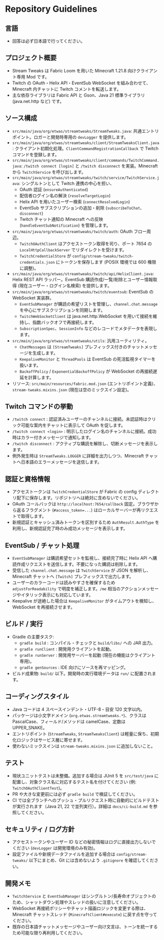 # Repository Guidelines

## 言語
- 回答は必ず日本語で行ってください。

## プロジェクト概要
- Stream Tweaks は Fabric Loom を用いた Minecraft 1.21.8 向けクライアント専用 Mod です。
- Twitch の OAuth・Helix API・EventSub WebSocket を組み合わせて、Minecraft 内チャットに Twitch コメントを転送します。
- 主な依存ライブラリは Fabric API と Gson、Java 21 標準ライブラリ (java.net.http など) です。

## ソース構成
- `src/main/java/org/etwas/streamtweaks/StreamTweaks.java`: 共通エントリポイント。ロガーと開発時専用の `devLogger` を提供します。
- `src/main/java/org/etwas/streamtweaks/client/StreamTweaksClient.java`: クライアント初期化処理。`ClientCommandRegistrationCallback` で Twitch コマンドを登録します。
- `src/main/java/org/etwas/streamtweaks/client/commands/TwitchCommand.java`: `/twitch connect [login]` と `/twitch disconnect` を実装。Minecraft から `TwitchService` を呼び出します。
- `src/main/java/org/etwas/streamtweaks/twitch/service/TwitchService.java`: シングルトンとして Twitch 連携の中心を担い、
  - OAuth 認証 (`ensureAuthenticated`)
  - 配信者ログイン名の解決 (`resolveTargetLogin`)
  - Helix API を用いたユーザー検索 (`connectResolvedLogin`)
  - EventSub サブスクリプションの追加・削除 (`subscribeToChat`、`disconnect`)
  - Twitch チャット通知の Minecraft への反映 (`handleEventSubNotification`)
  を管理します。
- `src/main/java/org/etwas/streamtweaks/twitch/auth`: OAuth フロー周辺。
  - `TwitchOAuthClient` はアクセストークン取得を司り、ポート 7654 の `LocalHttpCallbackServer` でリダイレクトを受けます。
  - `TwitchCredentialStore` が `config/stream-tweaks/twitch-credentials.json` にトークンを保存します (POSIX 環境では 600 権限に調整)。
- `src/main/java/org/etwas/streamtweaks/twitch/api/HelixClient.java`: Helix REST API ラッパー。EventSub 購読作成/一覧/削除とユーザー情報取得 (現在ユーザー・ログイン名検索) を提供します。
- `src/main/java/org/etwas/streamtweaks/twitch/eventsub`: EventSub の WebSocket 実装群。
  - `EventSubManager` が購読の希望リストを管理し、`channel.chat.message` を中心にサブスクリプションを同期します。
  - `TwitchWebSocketClient` は java.net.http.WebSocket を用いて接続を維持し、指数バックオフで再接続します。
  - `SubscriptionSpec`、`SessionInfo` などのレコードでメタデータを表現します。
- `src/main/java/org/etwas/streamtweaks/utils`: 汎用ユーティリティ。
  - `ChatMessages` は `[StreamTweaks]` プレフィックス付きのチャットメッセージを生成します。
  - `KeepaliveMonitor` と `ThreadPools` は EventSub の死活監視タイマーを扱います。
  - `BackoffPolicy` / `ExponentialBackoffPolicy` が WebSocket の再接続遅延を計算します。
- リソース: `src/main/resources/fabric.mod.json` (エントリポイント定義)、`stream-tweaks.mixins.json` (現在は空のミックスイン設定)。

## Twitch コマンドの挙動
- `/twitch connect` : 認証済みユーザーのチャンネルに接続。未認証時はクリック可能な案内をチャットに表示して OAuth を促します。
- `/twitch connect <login>` : 明示したログイン名のチャンネルに接続。成功時はカラー付きメッセージで通知します。
- `/twitch disconnect` : アクティブな購読を解除し、切断メッセージを表示します。
- 例外発生時は `StreamTweaks.LOGGER` に詳細を出力しつつ、Minecraft チャットへ日本語のエラーメッセージを送信します。

## 認証と資格情報
- アクセストークンは `TwitchCredentialStore` が Fabric の config ディレクトリ配下に保存します。リポジトリへは絶対に含めないでください。
- OAuth コールバックは `http://localhost:7654/callback` 固定。ブラウザから返るフラグメント (`#access_token=...`) はローカルサーバーが再リクエストで取得します。
- 新規認証とキャッシュ済みトークンを区別するため `AuthResult.AuthType` を利用し、新規認証完了時のみ成功メッセージを表示します。

## EventSub / チャット処理
- `EventSubManager` は購読希望セットを監視し、接続完了時に Helix API へ購読作成リクエストを送信します。不要になった購読は削除します。
- 受信した `channel.chat.message` は `TwitchService` が JSON を解析し、Minecraft チャットへ `[Twitch]` プレフィックスで出力します。
- ユーザーのカラーコードは読みやすさを確保するため `adjustForReadability` で明度を補正します。`/me` 相当のアクションメッセージやイタリック表示にも対応しています。
- Keepalive が途絶した場合は `KeepaliveMonitor` がタイムアウトを検知し、WebSocket を再接続させます。

## ビルド / 実行
- Gradle の主要タスク:
  - `gradle build` : コンパイル・チェックと `build/libs/` への JAR 出力。
  - `gradle runClient` : 開発用クライアントを起動。
  - `gradle runServer` : 開発用サーバーを起動 (現在の機能はクライアント専用)。
  - `gradle genSources` : IDE 向けにソースを再マッピング。
- ビルド成果物: `build/` 以下。開発時の実行環境データは `run/` に配置されます。

## コーディングスタイル
- Java コードは 4 スペースインデント・UTF-8・目安 120 文字以内。
- パッケージは小文字ドメイン (`org.etwas.streamtweaks.*`)、クラスは PascalCase、フィールド/メソッドは camelCase、定数は UPPER_SNAKE。
- エントリポイント (`StreamTweaks`, `StreamTweaksClient`) は軽量に保ち、初期化ロジックはサービス層に寄せます。
- 使わないミックスインは `stream-tweaks.mixins.json` に追加しないこと。

## テスト
- 現状ユニットテストは未整備。追加する場合は JUnit 5 を `src/test/java` に配置し、対象クラス名に対応するテスト名を付けてください (例: `TwitchOAuthClientTest`)。
- PR や大きな変更前には必ず `gradle build` で検証してください。
- CI では全ブランチへのプッシュ・プルリクエスト時に自動的にビルドテストが実行されます（Java 21, 22 で並列実行）。詳細は `docs/ci-build.md` を参照してください。

## セキュリティ / ログ方針
- アクセストークンやユーザー ID などの秘密情報はログに直接出力しないでください (`devLogger` は開発環境のみ有効)。
- 設定ファイルや新規データファイルを追加する場合は `config/stream-tweaks/` 以下にまとめ、Git には含めないよう `.gitignore` を確認してください。

## 開発メモ
- `TwitchService` と `EventSubManager` はシングルトン/長寿命オブジェクトのため、シャットダウン処理やスレッドの扱いに注意してください。
- WebSocket 再接続ポリシーやチャット描画ロジックを変更する際は、Minecraft チャットスレッド (`MinecraftClient#execute`) に戻す点を守ってください。
- 既存の日本語チャットメッセージやユーザー向け文言は、トーンを統一するため可能な限り再利用してください。
